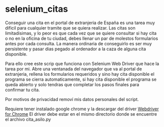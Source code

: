 # selenium_citas
Conseguir una cita en el portal de extranjeria de España es una tarea muy dificil para cualquier tramite que se quiera realizar. Las citas son limitadisimas, y lo peor es  que cada vez que se quiere consultar si hay cita o no en la oficina de tu ciudad, debes llenar un par de molestos formularios antes por cada consulta. La manera ordinaria de conseguirlo es ser muy persistente y pasar dias pegado al ordenador a la caza de alguna cita disponible. 

Para ello cree este scrip que funciona con Selenium Web Driver que hace la tarea por mi. Abre una ventanada del navegador que va al portal de extranjeria, rellena los formularios requeridos y sino hay cita disponible el programa se cierra automaticamente, si hay cita disponible el programa se queda abierto y solo tendras que completar los pasos finales para confirmar tu cita.

Por motivos de privacidad removí mis datos personales del script.

Requiere tener instalado google chrome y la descargar del driver [Webdriver for Chrome](https://sites.google.com/a/chromium.org/chromedriver/downloads)
El driver debe estar en el mismo directorio donde se encuentre el archivo cita_asilo.py
